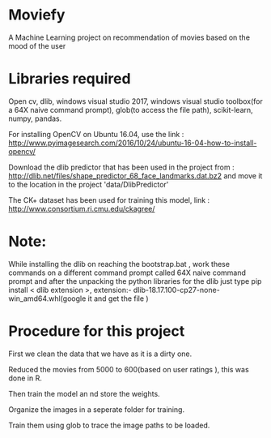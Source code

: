 # Moviefy
A Machine Learning project on recommendation of movies based on the mood of the user
# Libraries required
Open cv,
dlib,
windows visual studio 2017,
windows visual studio toolbox(for a 64X naive command prompt),
glob(to access the file path),
scikit-learn,
numpy,
pandas.

For installing OpenCV on Ubuntu 16.04, use the link : http://www.pyimagesearch.com/2016/10/24/ubuntu-16-04-how-to-install-opencv/

Download the dlib predictor that has been used in the project from : http://dlib.net/files/shape_predictor_68_face_landmarks.dat.bz2 and move it to the location in the project 'data/DlibPredictor'

The CK+ dataset has been used for training this model, link : http://www.consortium.ri.cmu.edu/ckagree/
# Note:
While installing the dlib on reaching the bootstrap.bat , work these commands on a different command prompt called 64X naive command prompt and after the unpacking the python libraries for the dlib just type pip install < dlib extension >,
extension:- dlib-18.17.100-cp27-none-win_amd64.whl(google it and get the file )
# Procedure for this project
First we clean the data  that we have as it is a dirty one.

Reduced the movies from 5000 to 600(based on user ratings ), this was done in R.

Then train the model an nd store the weights.

Organize the images in a seperate folder for training.

Train them using glob to trace the image paths to be loaded.

